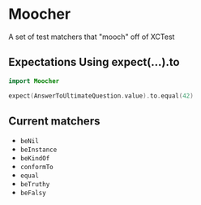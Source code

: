 # Moocher
A set of test matchers that "mooch" off of XCTest

## Expectations Using expect(...).to

```swift
import Moocher

expect(AnswerToUltimateQuestion.value).to.equal(42)
```

## Current matchers

* `beNil`
* `beInstance`
* `beKindOf`
* `conformTo`
* `equal`
* `beTruthy`
* `beFalsy`